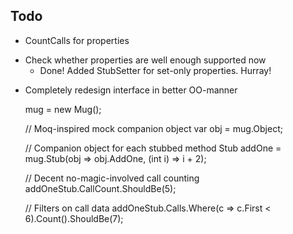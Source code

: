 Todo
----

* CountCalls for properties
+ Check whether properties are well enough supported now
  + Done! Added StubSetter for set-only properties. Hurray!
* Completely redesign interface in better OO-manner

    mug = new Mug<IAdder>();
    
    // Moq-inspired mock companion object
    var obj = mug.Object;
    
    // Companion object for each stubbed method
    Stub<int> addOne = mug.Stub(obj => obj.AddOne, (int i) => i + 2);
    
    // Decent no-magic-involved call counting
    addOneStub.CallCount.ShouldBe(5);
    
    // Filters on call data
    addOneStub.Calls.Where(c => c.First < 6).Count().ShouldBe(7);
    
    
    